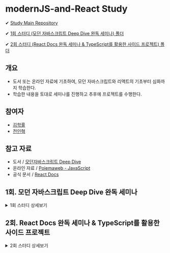 # modernJS-and-React Study

✔ [Study Main Repository](https://github.com/wjs5025/modernJS-and-React)

✔ [1회 스터디 (모던 자바스크립트 Deep Dive 완독 세미나) 폴더](https://github.com/wjs5025/modernJS-and-React/tree/main/1%ED%9A%8C.%20%EB%AA%A8%EB%8D%98%20%EC%9E%90%EB%B0%94%EC%8A%A4%ED%81%AC%EB%A6%BD%ED%8A%B8%20Deep%20Dive%20%EC%99%84%EB%8F%85%20%EC%84%B8%EB%AF%B8%EB%82%98)

✔ [2회 스터디 (React Docs 완독 세미나 & TypeScript를 활용한 사이드 프로젝트) 폴더](https://github.com/wjs5025/modernJS-and-React/tree/main/2%ED%9A%8C.%20React%20Docs%20%EC%99%84%EB%8F%85%20%EC%84%B8%EB%AF%B8%EB%82%98%20%26%20TypeScript%EB%A5%BC%20%ED%99%9C%EC%9A%A9%ED%95%9C%20%EC%82%AC%EC%9D%B4%EB%93%9C%20%ED%94%84%EB%A1%9C%EC%A0%9D%ED%8A%B8)

## 개요

- 도서 또는 온라인 자료에 기초하여, 모던 자바스크립트와 리액트의 기초부터 심화까지 학습한다.
- 학습한 내용을 토대로 세미나를 진행하고 추후에 프로젝트를 수행한다.

## 참여자

- [김학률](https://github.com/markyul)
- [전인혁](https://github.com/wjs5025)

## 참고 자료

- 도서 / [모던자바스크립트 Deep Dive](https://search.shopping.naver.com/book/catalog/32472713016?cat_id=50010881&frm=PBOKPRO&query=%EB%AA%A8%EB%8D%98%EC%9E%90%EB%B0%94%EC%8A%A4%ED%81%AC%EB%A6%BD%ED%8A%B8+Deep+Dive&NaPm=ct%3Dl82k1u2g%7Cci%3D699e60d79f3fc6564e41d41e0d0cd71ad3eae750%7Ctr%3Dboknx%7Csn%3D95694%7Chk%3D8593fab282db7a30b24a43d796ea325f382e56d6)
- 온라인 자료 / [Poiemaweb - JavaScript](https://poiemaweb.com/#:~:text=%ED%99%98%EA%B2%BD%EC%97%90%EC%84%9C%20Sass%20%EC%82%AC%EC%9A%A9%ED%95%98%EA%B8%B0-,JavaScript,-37%20lessons)
- 공식 문서 / [React Docs](https://ko.reactjs.org/docs/getting-started.html)

## 1회. 모던 자바스크립트 Deep Dive 완독 세미나

<details>
    <summary>1회 스터디 상세보기</summary>
    
### 진행 기간
- (목표) 2022.09.13(화) ~ 2022.11.05(월)
- 매주 월요일, 목요일 저녁 20시 세미나 및 간단한 회의 진행

### 규칙

- 모던 자바스크립트 Deep Dive (도서 또는 온라인 자료)를 토대로 매주 개인 학습 및 세미나를 진행한다.
- 스터디 참여자는 매주 2개 챕터를 발표하고 다른 2개의 챕터를 청강한다.
- 발표자는 청강자가 잘 이해하도록 자료를 준비하고, 청강자는 청강한 내용을 기록한다.
- 모든 발표자료와 기록물은 [1회 스터디 폴더](https://github.com/wjs5025/modernJS-and-React/tree/main/1%ED%9A%8C.%20%EB%AA%A8%EB%8D%98%20%EC%9E%90%EB%B0%94%EC%8A%A4%ED%81%AC%EB%A6%BD%ED%8A%B8%20Deep%20Dive%20%EC%99%84%EB%8F%85%20%EC%84%B8%EB%AF%B8%EB%82%98)에 저장한다.
- 2022.09.13 전에는 아래 챕터 목록의 "11. 객체와 변경불가성(Immutability)"까지 모두 읽고, 이후 "12. 함수"부터 차례로 세미나를 진행한다.
- 질문 또는 공유할만한 지식은 [Study Main Repository](https://github.com/wjs5025/modernJS-and-React) 내 [Issues](https://github.com/wjs5025/modernJS-and-React/issues)에서 관리한다.

    <details>
    <summary>
    챕터 목록 ex) 수행여부 (발표자) 0. 챕터 명
    </summary>
    
    <div markdown = "1">

  - [x] (개별) 1. 기본 개념과 동작 원리 이해의 중요성
  - [x] (개별) 2. 자바스크립트란?
  - [x] (개별) 3. 자바스크립트 개발 환경과 실행 방법
  - [x] (개별) 4. 브라우저 동작 원리
  - [x] (개별) 5. 자바스크립트의 기본 문법
  - [x] (개별) 6. 데이터 타입과 변수
  - [x] (개별) 7. 연산자
  - [x] (개별) 8. 제어문
  - [x] (개별) 9. 타입 변환과 단축 평가
  - [x] (개별) 10. 객체
  - [x] (개별) 11. 객체와 변경불가성(Immutability)
  - [x] (학률) 12. 함수
  - [x] (인혁) 13. 타입 체크
  - [x] (인혁) 14. 프로토타입
  - [x] (학률) 15. 스코프
  - [ ] (개별) 16. 보다 안정적인 자바스크립트 개발 환경을 위한 Strict mode ----10/06 까지 개별공부
  - [x] (학률) 17. 함수 호출 방식에 의해 결정되는 this
  - [x] (인혁) 18. 실행 컨텍스트와 자바스크립트의 동작 원리
  - [x] (인혁) 19. 클로저
  - [x] (학률) 20. 자바스크립트 객체지향 프로그래밍
  - [ ] 21. 빌트인 객체 ----10/06 예정
  - [ ] 22. 전역 객체 ----10/06 예정
  - [ ] 23. Number 레퍼 객체 ----10/06 예정
  - [ ] 24. 수학 상수와 함수를 위한 Math 객체 ----10/06 예정
  - [ ] 25. 날짜와 시간을 위한 Date 객체
  - [ ] 26. 정규표현식
  - [ ] 27. String 레퍼 객체
  - [ ] 28. 배열
  - [ ] 29. 자바스크립트 배열은 배열이 아니다
  - [ ] 30. 배열 고차 함수
  - [ ] 31. 문서 객체 모델(Document Object Model)
  - [ ] 32. 동기식 처리 모델 vs 비동기식 처리 모델
  - [ ] 33. 이벤트
  - [ ] 34. 디바이스의 방향 정보를 다루는 자바스크립트 이벤트
  - [ ] 35. 비동기식 처리 모델과 Ajax
  - [ ] 36. REST(Representational State Transfer) API
  - [ ] 37. Single Page Application & Routing
    </div>
    </details>

</details>

## 2회. React Docs 완독 세미나 & TypeScript를 활용한 사이드 프로젝트

<details>
    <summary>2회 스터디 상세보기</summary>
    # 아직 미진행
</details>
